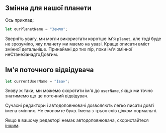 ## Змінна для нашої планети

Ось приклад:

```js
let ourPlanetName = "Земля";
```

Зверніть увагу, ми могли використати коротше ім'я `planet`, але тоді буде не зрозуміло, яку планету ми маємо на увазі. Краще описати вміст змінної детальніше. Принаймні до тих пір, поки ім'я змінної неСтанеЗанадтоДовгим.

## Ім'я поточного відвідувача

```js
let currentUserName = "Іван";
```

Знову ж таки, ми можемо скоротити ім'я до `userName`, якщо ми точно знатимемо що це поточний відвідувач.

Сучасні редактори і автодоповнювачі дозволяють легко писати довгі імена змінних. Не економте букв. Імена з трьох слів цілком нормальні.

Якщо в вашому редакторі немає автодоповнювача, скористайтеся [іншим](/code-editors).
